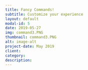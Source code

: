 ```yaml
---
title: Fancy Commands!
subtitle: Customize your experience
layout: default
modal-id: 5
date: 2019-05-27
img: command3.PNG
thumbnail: command3.PNG
alt: image-alt
project-date: May 2019
client: 
category: 
description: 
---
```

